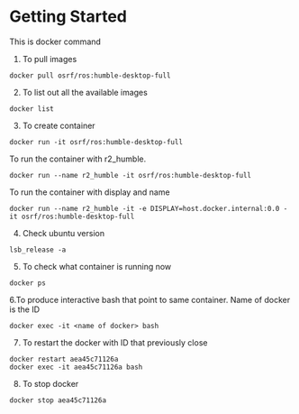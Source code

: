 # Getting Started

This is docker command
1. To pull images
```
docker pull osrf/ros:humble-desktop-full
```

2. To list out all the available images
```
docker list
```

3. To create container
```
docker run -it osrf/ros:humble-desktop-full
```

To run the container with r2_humble.
```
docker run --name r2_humble -it osrf/ros:humble-desktop-full
```

To run the container with display and name
```
docker run --name r2_humble -it -e DISPLAY=host.docker.internal:0.0 -it osrf/ros:humble-desktop-full
```

4. Check ubuntu version
```
lsb_release -a
```

5. To check what container is running now
```
docker ps
```

6.To produce interactive bash that point to same container. Name of docker is the ID
```
docker exec -it <name of docker> bash
```

7. To restart the docker with ID that previously close
```
docker restart aea45c71126a
docker exec -it aea45c71126a bash
```

8. To stop docker
```
docker stop aea45c71126a
```


